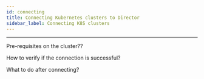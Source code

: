 ```yaml
---
id: connecting
title: Connecting Kubernetes clusters to Director
sidebar_label: Connecting K8S clusters
---
```


------



Pre-requisites on the cluster??



How to verify if the connection is successful?



What to do after connecting?


